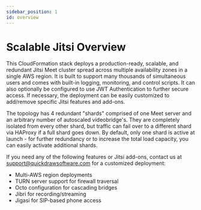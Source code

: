 ```yaml
---
sidebar_position: 1
id: overview
---
```


# Scalable Jitsi Overview

This CloudFormation stack deploys a production-ready, scalable, and redundant Jitsi Meet cluster spread across multiple availability zones in a single AWS region. It is built to support many thousands of simultaneous users and comes with built-in logging, monitoring, and control scripts. It can also optionally be configured to use JWT Authentication to further secure access. If necessary, the deployment can be easily customized to add/remove specific Jitsi features and add-ons.

The topology has 4 redundant "shards" comprised of one Meet server and an arbitrary number of autoscaled videobridge's. They are completely isolated from every other shard, but traffic can fail over to a different shard via HAProxy if a full shard goes down. By default, only one shard is active at launch - for further redundancy or to increase the total load capacity, you can easily activate additional shards.

If you need any of the following features or Jitsi add-ons, contact us at support@quickdrawsoftware.com for a customized deployment:
* Multi-AWS region deployments
* TURN server support for firewall traversal
* Octo configuration for cascading bridges
* Jibri for recording/streaming
* Jigasi for SIP-based phone access

